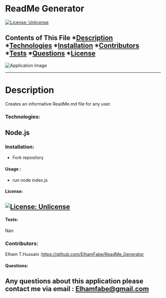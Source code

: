 # ReadMe Generator
  [![License: Unlicense](https://img.shields.io/badge/license-Unlicense-blue.svg)](http://unlicense.org/)

  Contents of This File
  *[Description](#description)
  *[Technologies](#technologies)
  *[Installation](#installation)
  *[Contributors](#contributors)
  *[Tests](#tests)
  *[Questions](#questions)
  *[License](#license)
  ---
  ![Application Image]()

  ---
  # Description 
  Creates an informative ReadMe.md file for any user.

### Technologies:
   Node.js
 ---

 ### Installation:
   - Fork repository

 #### Usage :
   - run node index.js


 #### License:
[![License: Unlicense](https://img.shields.io/badge/license-Unlicense-blue.svg)](http://unlicense.org/)
  ---

  #### Tests:
Nan

  ### Contributors:
Elham T.Hussain :https://github.com/ElhamFabe/ReadMe_Generator

  #### Questions:
Any questions about this application please contact me via email : Elhamfabe@gmail.com
 ---

  
